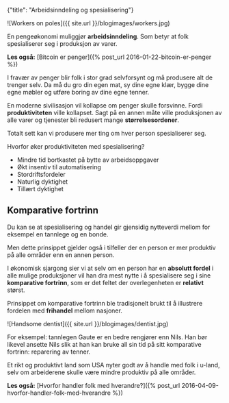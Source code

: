 {"title": "Arbeidsinndeling og spesialisering"}

![Workers on poles]({{ site.url }}/blogimages/workers.jpg)

En pengeøkonomi muliggjør **arbeidsinndeling**. Som betyr at folk spesialiserer
seg i produksjon av varer.

**Les også:** [Bitcoin er penger]({% post_url 2016-01-22-bitcoin-er-penger %})

I fravær av penger blir folk i stor grad selvforsynt og må produsere
alt de trenger selv. Da må du gro din egen mat, sy dine egne klær, 
bygge dine egne møbler og utføre boring av dine egne tenner.

En moderne sivilisasjon vil kollapse om penger skulle forsvinne.
Fordi **produktiviteten** ville kollapset. Sagt på en annen måte ville
produksjonen av alle varer og tjenester bli redusert mange **størrelsesordener**.

Totalt sett kan vi produsere mer ting om hver person spesialiserer seg.

Hvorfor øker produktiviteten med spesialisering?

* Mindre tid bortkastet på bytte av arbeidsoppgaver
* Økt insentiv til automatisering
* Stordriftsfordeler
* Naturlig dyktighet
* Tillært dyktighet

## Komparative fortrinn

Du kan se at spesialisering og handel gir gjensidig nytteverdi mellom
for eksempel en tannlege og en bonde.

Men dette prinsippet gjelder også i tilfeller der en person er
mer produktiv på alle områder enn en annen person.

I økonomisk sjargong sier vi at selv om en person har en **absolutt fordel**
i alle mulige produksjoner vil han dra mest nytte i å 
spesialisere seg i sine **komparative fortrinn**, som er det
feltet der overlegenheten er **relativt** størst.

Prinsippet om komparative fortrinn ble tradisjonelt brukt til å illustrere
fordelen med **frihandel** mellom nasjoner.

![Handsome dentist]({{ site.url }}/blogimages/dentist.jpg)

For eksempel: tannlegen Gaute er en bedre rengjører enn Nils. Han bør likevel
ansette Nils slik at han kan bruke all sin tid på sitt komparative fortrinn:
reparering av tenner.

Et rikt og produktivt land som USA nyter godt av å handle med folk i
u-land, selv om arbeiderene skulle være mindre produktiv på alle områder.

**Les også:** [Hvorfor handler folk med hverandre?]({% post_url 2016-04-09-hvorfor-handler-folk-med-hverandre %})
